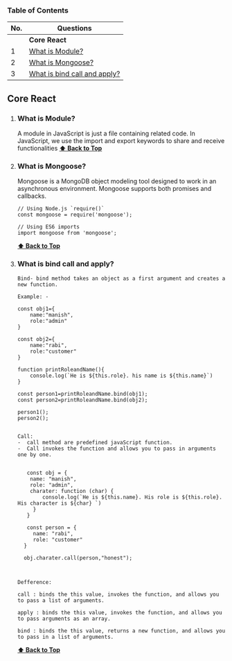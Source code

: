 ### Table of Contents
| No. | Questions |
| --- | --------- |
|   | **Core React** |
|1  | [What is Module?](#what-is-module) |
|2  | [What is Mongoose?](#what-is-mongoose) |
|3  | [What is bind call and apply?](#what-is-bind-call-and-apply) |
## Core React
    

1. ### What is Module?
    A module in JavaScript is just a file containing related code. In JavaScript, we use the import and export keywords to share and receive functionalities
   **[⬆ Back to Top](#table-of-contents)**

2. ### What is Mongoose?
    Mongoose is a MongoDB object modeling tool designed to work in an asynchronous environment. Mongoose supports both promises and callbacks.  
    ```
    // Using Node.js `require()`
    const mongoose = require('mongoose');

    // Using ES6 imports
    import mongoose from 'mongoose';

    ```
   **[⬆ Back to Top](#table-of-contents)**

3. ### What is bind call and apply?

    ```
    Bind- bind method takes an object as a first argument and creates a new function.
  
    Example: -

    const obj1={
        name:"manish",
        role:"admin"
    }

    const obj2={
        name:"rabi",
        role:"customer"
    }

    function printRoleandName(){
        console.log(`He is ${this.role}. his name is ${this.name}`)
    }
        
    const person1=printRoleandName.bind(obj1);
    const person2=printRoleandName.bind(obj2);

    person1();
    person2();
  

    Call:  
    -  call method are predefined javaScript function.
    -  Call invokes the function and allows you to pass in arguments  one by one.


       const obj = {
        name: "manish",
        role: "admin",
        charater: function (char) {
            console.log(`He is ${this.name}. His role is ${this.role}. His character is ${char} `)
         }
       }

       const person = {
         name: "rabi",
         role: "customer"
      }

      obj.charater.call(person,"honest");



    Defference:
    
    call : binds the this value, invokes the function, and allows you to pass a list of arguments.

    apply : binds the this value, invokes the function, and allows you to pass arguments as an array.
    
    bind : binds the this value, returns a new function, and allows you to pass in a list of arguments.

    ```
   **[⬆ Back to Top](#table-of-contents)**